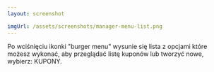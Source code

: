 ```yaml
---
layout: screenshot

imgUrl: /assets/screenshots/manager-menu-list.png
---
```

Po wciśnięciu ikonki "burger menu" wysunie się lista z opcjami które możesz wykonać, aby przeglądać listę kuponów lub tworzyć nowe, wybierz: KUPONY.
